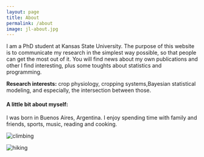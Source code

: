 ```yaml
---
layout: page
title: About
permalink: /about
image: jl-about.jpg
---
```


I am a PhD student at Kansas State University. The purpose of this website is to communicate my research in the simplest way possible, so that people can get the most out of it. 
You will find news about my own publications and other I find interesting, plus some toughts about statistics and programming.

**Research interests:** crop physiology, cropping systems,Bayesian statistical modeling, and especially, the intersection between those.

#### A little bit about myself:
I was born in Buenos Aires, Argentina.
I enjoy spending time with family and friends, sports, music, reading and cooking. 

![climbing](https://github.com/jlacasa/jlacasa.github.io/blob/gh-pages/assets/img/hobbies-2.jpg?raw=true "Climbing with friends, Arkansas")

![hiking](https://github.com/jlacasa/jlacasa.github.io/blob/53e258d94892d283319ac62bcfcd730d764e5a94/assets/img/hobbies-1.jpg?raw=true "Hiking with my sister, Argentina")

